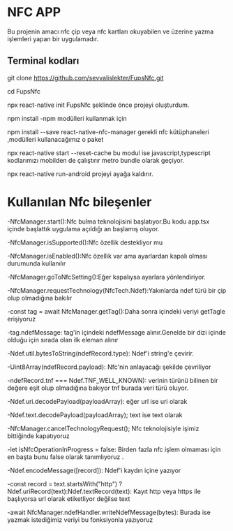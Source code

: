 # NFC APP
Bu projenin amacı nfc çip veya nfc kartları okuyabilen ve  üzerine yazma işlemleri yapan bir uygulamadır.
## Terminal kodları
git clone https://github.com/sevvalislekter/FupsNfc.git

cd FupsNfc

npx react-native init FupsNfc şeklinde önce projeyi oluşturdum.

npm install  -npm modülleri kullanmak için 

npm install --save react-native-nfc-manager    gerekli nfc kütüphaneleri ,modülleri kullanacağımız o paket

npx react-native start --reset-cache   bu modul ise javascript,typescript kodlarımızı mobilden de çalıştırır metro bundle olarak geçiyor.

npx react-native run-android    projeyi ayağa kaldırır.

# Kullanılan Nfc bileşenler
-NfcManager.start():Nfc bulma teknolojisini  başlatıyor.Bu kodu app.tsx içinde başlattık uygulama açıldığı an başlamış oluyor.

-NfcManager.isSupported():Nfc özellik destekliyor mu 

-NfcManager.isEnabled():Nfc özellik var ama ayarlardan kapalı olması durumunda kullanılır

-NfcManager.goToNfcSetting():Eğer kapalıysa ayarlara yönlendiriyor.

-NfcManager.requestTechnology(NfcTech.Ndef):Yakınlarda  ndef türü bir çip olup olmadığına bakılır

-const tag = await NfcManager.getTag():Daha sonra içindeki veriyi getTagle erişiyoruz

-tag.ndefMessage: tag'in içindeki ndefMessage alınır.Genelde bir dizi içinde olduğu için sırada olan ilk eleman alınır

-Ndef.util.bytesToString(ndefRecord.type): Ndef'i string'e çevirir.

-Uint8Array(ndefRecord.payload):  Nfc'nin anlayacağı şekilde çevriliyor

-ndefRecord.tnf === Ndef.TNF_WELL_KNOWN): verinin türünü bilinen bir değere eşit olup olmadığına bakıyor tnf burada veri türü oluyor.

-Ndef.uri.decodePayload(payloadArray): eğer url ise uri olarak

-Ndef.text.decodePayload(payloadArray); text ise text olarak 

-NfcManager.cancelTechnologyRequest(); Nfc teknolojisiyle işimiz bittiğinde kapatıyoruz

-let isNfcOperationInProgress = false: Birden fazla nfc işlem olmaması için en başta bunu false olarak tanımlıyoruz .

-Ndef.encodeMessage([record]): Ndef'i kaydın içine yazıyor

-const record = text.startsWith("http") ? Ndef.uriRecord(text):Ndef.textRecord(text): Kayıt http veya https ile başlıyorsa url olarak etiketliyor değilse text

-await NfcManager.ndefHandler.writeNdefMessage(bytes): Burada ise yazmak istediğimiz veriyi bu fonksiyonla yazıyoruz
